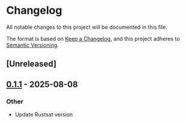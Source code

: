 # Changelog

All notable changes to this project will be documented in this file.

The format is based on [Keep a Changelog](https://keepachangelog.com/en/1.0.0/),
and this project adheres to [Semantic Versioning](https://semver.org/spec/v2.0.0.html).

## [Unreleased]

## [0.1.1](https://github.com/stacs-cp/demystify-rs/compare/demystify-web-v0.1.0...demystify-web-v0.1.1) - 2025-08-08

### Other

- Update Rustsat version
